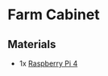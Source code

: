 # Farm Cabinet

## Materials

- 1x [Raspberry Pi 4](https://www.raspberrypi.org/products/raspberry-pi-4-model-b/)